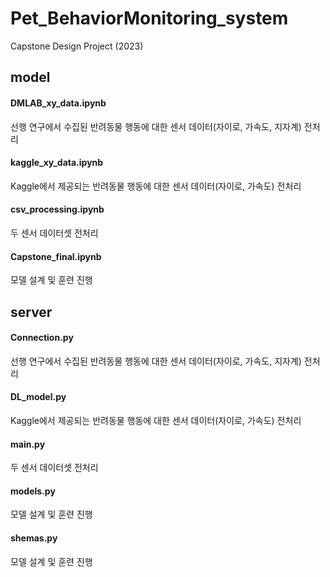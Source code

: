 # Pet_BehaviorMonitoring_system
Capstone Design Project (2023)

## model
#### DMLAB_xy_data.ipynb
선행 연구에서 수집된 반려동물 행동에 대한 센서 데이터(자이로, 가속도, 지자계) 전처리

#### kaggle_xy_data.ipynb
Kaggle에서 제공되는 반려동물 행동에 대한 센서 데이터(자이로, 가속도) 전처리

#### csv_processing.ipynb
두 센서 데이터셋 전처리

#### Capstone_final.ipynb
모델 설계 및 훈련 진행


## server
#### Connection.py
선행 연구에서 수집된 반려동물 행동에 대한 센서 데이터(자이로, 가속도, 지자계) 전처리

#### DL_model.py
Kaggle에서 제공되는 반려동물 행동에 대한 센서 데이터(자이로, 가속도) 전처리

#### main.py
두 센서 데이터셋 전처리

#### models.py
모델 설계 및 훈련 진행

#### shemas.py
모델 설계 및 훈련 진행
